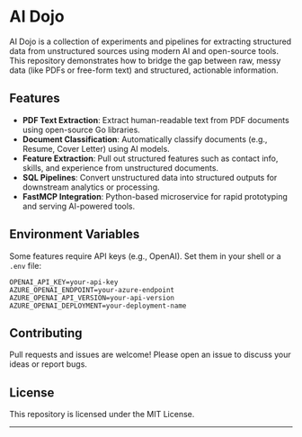# AI Dojo

AI Dojo is a collection of experiments and pipelines for extracting structured data from unstructured sources using modern AI and open-source tools. This repository demonstrates how to bridge the gap between raw, messy data (like PDFs or free-form text) and structured, actionable information.

## Features

- **PDF Text Extraction**: Extract human-readable text from PDF documents using open-source Go libraries.
- **Document Classification**: Automatically classify documents (e.g., Resume, Cover Letter) using AI models.
- **Feature Extraction**: Pull out structured features such as contact info, skills, and experience from unstructured documents.
- **SQL Pipelines**: Convert unstructured data into structured outputs for downstream analytics or processing.
- **FastMCP Integration**: Python-based microservice for rapid prototyping and serving AI-powered tools.

## Environment Variables

Some features require API keys (e.g., OpenAI). Set them in your shell or a `.env` file:
```
OPENAI_API_KEY=your-api-key
AZURE_OPENAI_ENDPOINT=your-azure-endpoint
AZURE_OPENAI_API_VERSION=your-api-version
AZURE_OPENAI_DEPLOYMENT=your-deployment-name
```

## Contributing

Pull requests and issues are welcome! Please open an issue to discuss your ideas or report bugs.

## License

This repository is licensed under the MIT License.

---